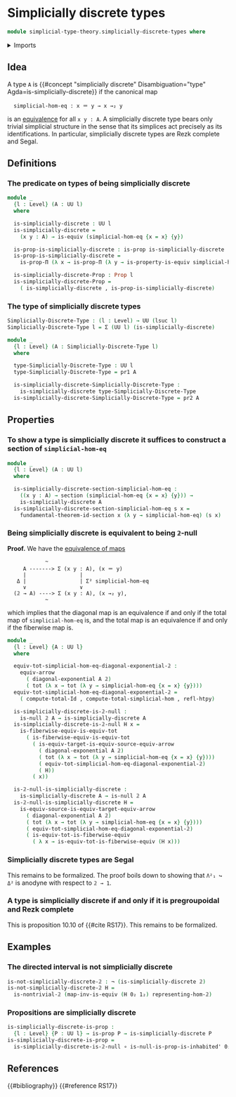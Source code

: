 # Simplicially discrete types

```agda
module simplicial-type-theory.simplicially-discrete-types where
```

<details><summary>Imports</summary>

```agda
open import foundation.0-connected-types
open import foundation.action-on-identifications-functions
open import foundation.connected-types
open import foundation.dependent-pair-types
open import foundation.diagonal-maps-of-types
open import foundation.equivalences
open import foundation.equivalences-arrows
open import foundation.function-types
open import foundation.functoriality-dependent-pair-types
open import foundation.fundamental-theorem-of-identity-types
open import foundation.homotopies
open import foundation.identity-types
open import foundation.negation
open import foundation.propositions
open import foundation.sections
open import foundation.torsorial-type-families
open import foundation.transport-along-identifications
open import foundation.universe-levels

open import orthogonal-factorization-systems.null-types

open import simplicial-type-theory.directed-edges
open import simplicial-type-theory.directed-interval-type
open import simplicial-type-theory.directed-relation-directed-interval-type

open import synthetic-homotopy-theory.circle
```

</details>

## Idea

A type `A` is
{{#concept "simplicially discrete" Disambiguation="type" Agda=is-simplicially-discrete}}
if the canonical map

```text
  simplicial-hom-eq : x ＝ y → x →₂ y
```

is an [equivalence](foundation-core.equivalences.md) for all `x y : A`. A
simplicially discrete type bears only trivial simplicial structure in the sense
that its simplices act precisely as its identifications. In particular,
simplicially discrete types are Rezk complete and Segal.

## Definitions

### The predicate on types of being simplicially discrete

```agda
module _
  {l : Level} (A : UU l)
  where

  is-simplicially-discrete : UU l
  is-simplicially-discrete =
    (x y : A) → is-equiv (simplicial-hom-eq {x = x} {y})

  is-prop-is-simplicially-discrete : is-prop is-simplicially-discrete
  is-prop-is-simplicially-discrete =
    is-prop-Π (λ x → is-prop-Π (λ y → is-property-is-equiv simplicial-hom-eq))

  is-simplicially-discrete-Prop : Prop l
  is-simplicially-discrete-Prop =
    ( is-simplicially-discrete , is-prop-is-simplicially-discrete)
```

### The type of simplicially discrete types

```agda
Simplicially-Discrete-Type : (l : Level) → UU (lsuc l)
Simplicially-Discrete-Type l = Σ (UU l) (is-simplicially-discrete)

module _
  {l : Level} (A : Simplicially-Discrete-Type l)
  where

  type-Simplicially-Discrete-Type : UU l
  type-Simplicially-Discrete-Type = pr1 A

  is-simplicially-discrete-Simplicially-Discrete-Type :
    is-simplicially-discrete type-Simplicially-Discrete-Type
  is-simplicially-discrete-Simplicially-Discrete-Type = pr2 A
```

## Properties

### To show a type is simplicially discrete it suffices to construct a section of `simplicial-hom-eq`

```agda
module _
  {l : Level} (A : UU l)
  where

  is-simplicially-discrete-section-simplicial-hom-eq :
    ((x y : A) → section (simplicial-hom-eq {x = x} {y})) →
    is-simplicially-discrete A
  is-simplicially-discrete-section-simplicial-hom-eq s x =
    fundamental-theorem-id-section x (λ y → simplicial-hom-eq) (s x)
```

### Being simplicially discrete is equivalent to being `𝟚`-null

**Proof.** We have the [equivalence of maps](foundation.equivalences-arrows.md)

```text
            ~
     A -------> Σ (x y : A), (x ＝ y)
     |                 |
   Δ |                 | Σ² simplicial-hom-eq
     ∨                 ∨
  (𝟚 → A) ----> Σ (x y : A), (x →₂ y),
            ~
```

which implies that the diagonal map is an equivalence if and only if the total
map of `simplicial-hom-eq` is, and the total map is an equivalence if and only
if the fiberwise map is.

```agda
module _
  {l : Level} {A : UU l}
  where

  equiv-tot-simplicial-hom-eq-diagonal-exponential-𝟚 :
    equiv-arrow
      ( diagonal-exponential A 𝟚)
      ( tot (λ x → tot (λ y → simplicial-hom-eq {x = x} {y})))
  equiv-tot-simplicial-hom-eq-diagonal-exponential-𝟚 =
    ( compute-total-Id , compute-total-simplicial-hom , refl-htpy)

  is-simplicially-discrete-is-𝟚-null :
    is-null 𝟚 A → is-simplicially-discrete A
  is-simplicially-discrete-is-𝟚-null H x =
    is-fiberwise-equiv-is-equiv-tot
      ( is-fiberwise-equiv-is-equiv-tot
        ( is-equiv-target-is-equiv-source-equiv-arrow
          ( diagonal-exponential A 𝟚)
          ( tot (λ x → tot (λ y → simplicial-hom-eq {x = x} {y})))
          ( equiv-tot-simplicial-hom-eq-diagonal-exponential-𝟚)
          ( H))
        ( x))

  is-𝟚-null-is-simplicially-discrete :
    is-simplicially-discrete A → is-null 𝟚 A
  is-𝟚-null-is-simplicially-discrete H =
    is-equiv-source-is-equiv-target-equiv-arrow
      ( diagonal-exponential A 𝟚)
      ( tot (λ x → tot (λ y → simplicial-hom-eq {x = x} {y})))
      ( equiv-tot-simplicial-hom-eq-diagonal-exponential-𝟚)
      ( is-equiv-tot-is-fiberwise-equiv
        ( λ x → is-equiv-tot-is-fiberwise-equiv (H x)))
```

### Simplicially discrete types are Segal

This remains to be formalized. The proof boils down to showing that `Λ²₁ ↪ Δ²`
is anodyne with respect to `𝟚 → 1`.

### A type is simplicially discrete if and only if it is pregroupoidal and Rezk complete

This is proposition 10.10 of {{#cite RS17}}. This remains to be formalized.

<!-- TODO triangle `iso-eq`, `hom-iso`, `hom-eq` -->

## Examples

### The directed interval is not simplicially discrete

```agda
is-not-simplicially-discrete-𝟚 : ¬ (is-simplicially-discrete 𝟚)
is-not-simplicially-discrete-𝟚 H =
  is-nontrivial-𝟚 (map-inv-is-equiv (H 0₂ 1₂) representing-hom-𝟚)
```

### Propositions are simplicially discrete

```agda
is-simplicially-discrete-is-prop :
  {l : Level} {P : UU l} → is-prop P → is-simplicially-discrete P
is-simplicially-discrete-is-prop =
  is-simplicially-discrete-is-𝟚-null ∘ is-null-is-prop-is-inhabited' 0₂
```

## References

{{#bibliography}} {{#reference RS17}}
